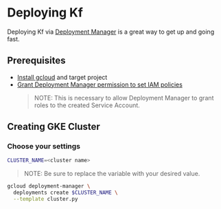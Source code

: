 Deploying Kf
============

Deploying Kf via [Deployment Manager][deployment-manager] is a great way to
get up and going fast.

## Prerequisites

* [Install gcloud][install-gcloud] and target project
* [Grant Deployment Manager permission to set IAM policies][grant-dm-iam]
  > NOTE: This is necessary to allow Deployment Manager to grant roles to the
  > created Service Account.

## Creating GKE Cluster

### Choose your settings

```sh
CLUSTER_NAME=<cluster name>
```

> NOTE: Be sure to replace the variable with your desired value.

```sh
gcloud deployment-manager \
  deployments create $CLUSTER_NAME \
  --template cluster.py
```

[install-gcloud]:       https://cloud.google.com/sdk/
[grant-dm-iam]:        https://cloud.google.com/deployment-manager/docs/configuration/set-access-control-resources#granting_permission_to_set_iam_policies
[deployment-manager]:  https://cloud.google.com/deployment-manager/
